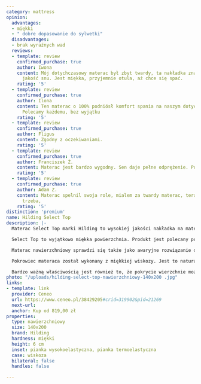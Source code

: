 ```yaml
---
category: mattress
opinion:
  advantages:
  - miękki
  - " dobre dopasowanie do sylwetki"
  disadvantages:
  - brak wyraźnych wad
  reviews:
  - template: review
    confirmed_purchase: true
    author: Iwona
    content: Mój dotychczasowy materac był zbyt twardy, ta nakładka znacząco polepszyła
      jakość snu. Jest miękka, przyjemnie otula, aż chce się spać.
    rating: '5'
  - template: review
    confirmed_purchase: true
    author: Ilona
    content: Ten materac o 100% podniósł komfort spania na naszym dotychczasowym materacu.
      Polecamy każdemu, bez wyjątku
    rating: '5'
  - template: review
    confirmed_purchase: true
    author: Fligus
    content: Zgodny z oczekiwaniami.
    rating: '5'
  - template: review
    confirmed_purchase: true
    author: Franciszek Ż.
    content: Materac jest bardzo wygodny. Sen daje pełne odprężenie. Polecam!
    rating: '5'
  - template: review
    confirmed_purchase: true
    author: Adam Z.
    content: Materac spelnil swoja role, mialem za twardy materac, teraz jest jak
      trzeba,
    rating: '5'
distinction: 'premium'
name: Hilding Select Top
description: |-
  Materac Select Top marki Hilding to wysokiej jakości nakładka na materac główny lub na wersalkę. Produkt wykonano z dwóch rodzajów materiału - pianki wysokoelastycznej oraz termoelastycznej. Takie połączenie zapewnia wygodę użytkowania oraz wyjątkową trwałość materaca. Dzięki piance elastycznej jest on odpowiednio sprężysty, natomiast pianka pamięci idealnie dopasowuje się do kształtu ciała. To sprawia, że sylwetka jest odpowiednio ułożona, niezależnie od pozycji podczas snu.

  Select Top to wyjątkowo miękka powierzchnia. Produkt jest polecany przez producenta szczególnie w przypadku, kiedy właściwy materac główny okazuje się za twardy. Wygodna nakładka sprawi, że powierzchnia do spania będzie wygodniejsza, a sen zdrowszy i bardziej komfortowy.

  Materac nawierzchniowy sprawdzi się także jako awaryjne rozwiązanie do wersalek i rozkładanych sof, które często wykorzystywane są do spania np. podczas odwiedzin gości. Zastosowanie produktu tego typu może też wyrównać powierzchnię łóżka, gdzie umieszczone są dwa materace.

  Pokrowiec materaca został wykonany z miękkiej wiskozy. Jest to naturalny materiał, który przepuszcza powietrze i nie podrażnia skóry. Pokrycie ma właściwości antyalergiczne i zapobiega rozwojowi roztoczy i pleśni. W związku z tym materac może być bez problemów wykorzystywany przez osoby, które mają problemy z alergiami.

  Bardzo ważną właściwością jest również to, że pokrycie wierzchnie można zdjąć i wyprać, aby jeszcze bardziej zwiększyć higienę snu. Producent oferuje 15 lat gwarancji na cały materac - w razie wykrycia wad produktu będzie można go bez problemu wymienić na nowy.
photo: "/uploads/hilding-select-top-nawierzchniowy-140x200 .jpg"
links:
- template: link
  provider: Ceneo
  url: https://www.ceneo.pl/38429205#crid=319902&pid=21269
  next-url:
  anchor: Kup od 819,00 zł
properties:
  type: nawierzchniowy
  size: 140x200
  brand: Hilding
  hardness: miękki
  height: 6 cm
  inset: pianka wysokoelastyczna, pianka termoelastyczna
  case: wiskoza
  bilateral: false
  handles: false

---
```

